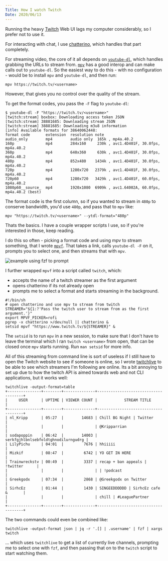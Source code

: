 ```yaml
---
Title: How I watch Twitch
Date: 2020/06/13
---
```


Running the heavy [Twitch](https://twitch.tv) Web UI lags my computer considerably, so I prefer not to use it.

For interacting with chat, I use [chatterino](https://chatterino.com/), which handles that part completely.

For streaming video, the core of it all depends on [`youtube-dl`](https://github.com/ytdl-org/youtube-dl/), which handles grabbing the URLs to stream from. [`mpv`](https://mpv.io) has a good interop and can make calls out to `youtube-dl`. So the easiest way to do this - with no configuration - would be to install `mpv` and `youtube-dl`, and then run:

`mpv https://twitch.tv/<username>`

However, that gives you no control over the quality of the stream.

To get the format codes, you pass the `-F` flag to `youtube-dl`:

```
$ youtube-dl -F "https://twitch.tv/<username>"
[twitch:stream] boxbox: Downloading access token JSON
[twitch:stream] 38881685: Downloading stream JSON
[twitch:stream] 38881685: Downloading m3u8 information
[info] Available formats for 38640062448:
format code       extension  resolution note
audio_only        mp4        audio only  165k , mp4a.40.2
160p              mp4        284x160     230k , avc1.4D401F, 30.0fps, mp4a.40.2
360p              mp4        640x360     630k , avc1.4D401F, 30.0fps, mp4a.40.2
480p              mp4        852x480    1434k , avc1.4D401F, 30.0fps, mp4a.40.2
720p              mp4        1280x720   2379k , avc1.4D401F, 30.0fps, mp4a.40.2
720p60            mp4        1280x720   3429k , avc1.4D401F, 60.0fps, mp4a.40.2
1080p60__source_  mp4        1920x1080  6909k , avc1.64002A, 60.0fps, mp4a.40.2 (best)
```

The format code is the first column, so if you wanted to stream in `480p` to conserve bandwidth, you'd use `480p`, and pass that to `mpv` like:

```
mpv "https://twitch.tv/<username>" --ytdl-format="480p"
```

Thats the basics. I have a couple wrapper scripts I use, so if you're interested in those, keep reading.

I do this so often - picking a format code and using mpv to stream something, that I wrote [`mpvf`](https://github.com/seanbreckenridge/mpvf/). That takes a link, calls `youtube-dl -F` on it, prompts you to select one, and then streams that with `mpv`.

![example using fzf to prompt](images/demo.gif)

I further wrapped `mpvf` into a script called `twitch`, which:

- accepts the name of a twitch streamer as the first argument
- opens chatterino if its not already open
- prompts me to select a format and starts streaming in the background.

```
#!/bin/sh
# open chatterino and use mpv to stream from twitch
STREAMER="${1:?'Pass the twitch user to stream from as the first argument.'}"
export MPVF_PICKER=rofi
pgrep -x chatterino >/dev/null || chatterino &
setsid mpvf "https://www.twitch.tv/${STREAMER}" &
```

The `setsid` is to run `mpv` in a new session, to make sure that I don't have to leave the terminal which I ran `twitch <username>` from open, that can be closed once `mpv` starts running. Run `man setsid` for more info.

All of this streaming from command line is sort of useless if I still have to open the Twitch website to see if someone is online, so I wrote [twitchlive](https://github.com/seanbreckenridge/twitchlive/) to be able to see which streamers I'm following are online. Its a bit annoying to set up due to how the twitch API is aimed towards web and not CLI applications, but it works well:

```
twitchlive -output-format=table
+---------------+--------+--------------+-------------------------------------+
|     USER      | UPTIME | VIEWER COUNT |            STREAM TITLE             |
+---------------+--------+--------------+-------------------------------------+
| nl_Kripp      | 05:27  |        14683 | Chill BG Night | Twitter            |
|               |        |              | @Kripparrian                        |
| sodapoppin    | 06:42  |        14003 | serkfgjhlbnlsebfoldtghnodilurngudrg |
| LilyPichu     | 04:01  |         7676 | hhiiiii                             |
| Mizkif        | 08:47  |         6742 | YO GET IN HERE                      |
| Trainwreckstv | 00:49  |         3337 | recap + ban appeals | !twitter      |
|               |        |              | | !podcast                          |
| Greekgodx     | 07:34  |         2868 | @Greekgodx on Twitter               |
| SirhcEz       | 01:44  |         1430 | SINGEEDDDDDD | SirhcEz cafe &       |
|               |        |              | chill | #LeaguePartner              |
+---------------+--------+--------------+-------------------------------------+
```

The two commands could even be combined like:

```
twitchlive -output-format json | jq -r '.[] | .username' | fzf | xargs twitch
```

... which uses `twitchlive` to get a list of currently live channels, prompting me to select one with `fzf`, and then passing that on to the `twitch` script to start watching them.
